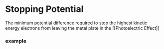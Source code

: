 # Stopping Potential
The minimum potential difference required to stop the highest kinetic energy electrons from leaving the metal plate in the [[Photoelectric Effect]]
### example 
